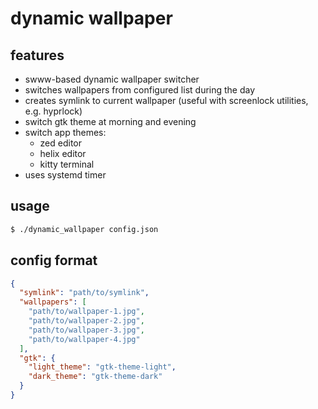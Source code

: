 # dynamic wallpaper

## features

- swww-based dynamic wallpaper switcher
- switches wallpapers from configured list during the day
- creates symlink to current wallpaper (useful with screenlock utilities, e.g. hyprlock)
- switch gtk theme at morning and evening
- switch app themes:
  - zed editor
  - helix editor
  - kitty terminal
- uses systemd timer

## usage

```bash
$ ./dynamic_wallpaper config.json
```

## config format

```json
{
  "symlink": "path/to/symlink",
  "wallpapers": [
    "path/to/wallpaper-1.jpg",
    "path/to/wallpaper-2.jpg",
    "path/to/wallpaper-3.jpg",
    "path/to/wallpaper-4.jpg"
  ],
  "gtk": {
    "light_theme": "gtk-theme-light",
    "dark_theme": "gtk-theme-dark"
  }
}
```
